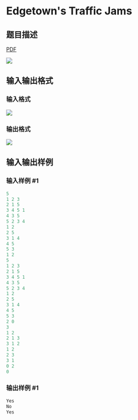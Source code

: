# Edgetown&#039;s Traffic Jams

## 题目描述

[problemUrl]: https://uva.onlinejudge.org/index.php?option=com_onlinejudge&Itemid=8&category=278&page=show_problem&problem=3741

[PDF](https://uva.onlinejudge.org/external/123/p12319.pdf)

![](https://cdn.luogu.com.cn/upload/vjudge_pic/UVA12319/3a7d798be21414d64595b5a6e08a65e3f6120924.png)

## 输入输出格式

### 输入格式

![](https://cdn.luogu.com.cn/upload/vjudge_pic/UVA12319/0e1b5a74325b064d77a0cb3dd5de7f9b2d8d72b4.png)

### 输出格式

![](https://cdn.luogu.com.cn/upload/vjudge_pic/UVA12319/1ed69186ca3feeb7b9d518434fad2127ed1035e2.png)

## 输入输出样例

### 输入样例 #1

```cpp
5
1 2 3
2 1 5
3 4 5 1
4 3 5
5 2 3 4
1 2
2 5
3 1 4
4 5
5 3
1 2
5
1 2 3
2 1 5
3 4 5 1
4 3 5
5 2 3 4
1 2
2 5
3 1 4
4 5
5 3
2 0
3
1 2
2 1 3
3 1 2
1 2
2 3
3 1
0 2
0
```


### 输出样例 #1

```cpp
Yes
No
Yes
```



